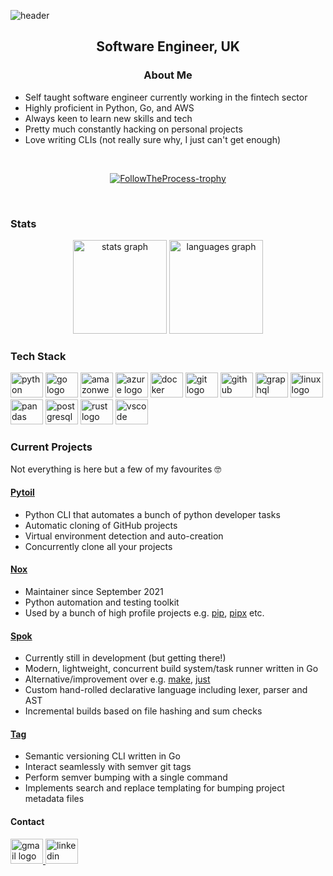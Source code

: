 ![header](https://capsule-render.vercel.app/api?type=transparent&color=auto&height=300&section=header&text=FollowTheProcess&fontSize=90&fontColor=5c61f2)

<h2 align="center">Software Engineer, UK</h2>

<h3 align="center">About Me</h3>

- Self taught software engineer currently working in the fintech sector
- Highly proficient in Python, Go, and AWS
- Always keen to learn new skills and tech
- Pretty much constantly hacking on personal projects
- Love writing CLIs (not really sure why, I just can't get enough)

<br>
<p align="center"> <a href="https://github.com/ryo-ma/github-profile-trophy"><img src="https://github-profile-trophy.vercel.app/?username=FollowTheProcess&title=Commits,Issues,PullRequest,Repositories,Stars&theme=nord&column=-1" alt="FollowTheProcess-trophy" /></a> </p>
<br>

### Stats

<div align="center">
  <img src="https://github-readme-stats.vercel.app/api?hide_title=false&hide_rank=false&show_icons=true&include_all_commits=true&count_private=true&disable_animations=false&theme=dracula&locale=en&hide_border=false&username=FollowTheProcess" height="150" alt="stats graph"  />
  <img src="https://github-readme-stats.vercel.app/api/top-langs?locale=en&hide_title=false&layout=compact&card_width=320&langs_count=5&theme=dracula&hide_border=false&username=FollowTheProcess&exclude_repo=followtheprocess.github.io" height="150" alt="languages graph"  />
</div>

### Tech Stack

<div align="left">
  <img src="https://cdn.jsdelivr.net/gh/devicons/devicon/icons/python/python-original.svg" height="40" width="52" alt="python logo"  />
  <img src="https://cdn.jsdelivr.net/gh/devicons/devicon/icons/go/go-original.svg" height="40" width="52" alt="go logo"  />
  <img src="https://cdn.jsdelivr.net/gh/devicons/devicon/icons/amazonwebservices/amazonwebservices-original.svg" height="40" width="52" alt="amazonwebservices logo"  />
  <img src="https://cdn.jsdelivr.net/gh/devicons/devicon/icons/azure/azure-original.svg" height="40" width="52" alt="azure logo"  />
  <img src="https://cdn.jsdelivr.net/gh/devicons/devicon/icons/docker/docker-original.svg" height="40" width="52" alt="docker logo"  />
  <img src="https://cdn.jsdelivr.net/gh/devicons/devicon/icons/git/git-original.svg" height="40" width="52" alt="git logo"  />
  <img src="https://cdn.jsdelivr.net/gh/devicons/devicon/icons/github/github-original.svg" height="40" width="52" alt="github logo"  />
  <img src="https://cdn.jsdelivr.net/gh/devicons/devicon/icons/graphql/graphql-plain.svg" height="40" width="52" alt="graphql logo"  />
  <img src="https://cdn.jsdelivr.net/gh/devicons/devicon/icons/linux/linux-original.svg" height="40" width="52" alt="linux logo"  />
  <img src="https://cdn.jsdelivr.net/gh/devicons/devicon/icons/pandas/pandas-original.svg" height="40" width="52" alt="pandas logo"  />
  <img src="https://cdn.jsdelivr.net/gh/devicons/devicon/icons/postgresql/postgresql-original.svg" height="40" width="52" alt="postgresql logo"  />
  <img src="https://cdn.jsdelivr.net/gh/devicons/devicon/icons/rust/rust-plain.svg" height="40" width="52" alt="rust logo"  />
  <img src="https://cdn.jsdelivr.net/gh/devicons/devicon/icons/vscode/vscode-original.svg" height="40" width="52" alt="vscode logo"  />
</div>

### Current Projects

Not everything is here but a few of my favourites 🤓

#### [Pytoil]

- Python CLI that automates a bunch of python developer tasks
- Automatic cloning of GitHub projects
- Virtual environment detection and auto-creation
- Concurrently clone all your projects

#### [Nox]

- Maintainer since September 2021
- Python automation and testing toolkit
- Used by a bunch of high profile projects e.g. [pip], [pipx] etc.

#### [Spok]

- Currently still in development (but getting there!)
- Modern, lightweight, concurrent build system/task runner written in Go
- Alternative/improvement over e.g. [make], [just]
- Custom hand-rolled declarative language including lexer, parser and AST
- Incremental builds based on file hashing and sum checks

#### [Tag]

- Semantic versioning CLI written in Go
- Interact seamlessly with semver git tags
- Perform semver bumping with a single command
- Implements search and replace templating for bumping project metadata files

#### Contact

<div align="left">
  <a href="mailto:tomfleet2018@gmail.com" target="_blank">
    <img src="https://raw.githubusercontent.com/maurodesouza/profile-readme-generator/master/src/assets/icons/social/gmail/default.svg" width="52" height="40" alt="gmail logo"  />
  </a>
  <a href="https://www.linkedin.com/in/tom-fleet-03b03280/" target="_blank">
    <img src="https://raw.githubusercontent.com/maurodesouza/profile-readme-generator/master/src/assets/icons/social/linkedin/default.svg" width="52" height="40" alt="linkedin logo"  />
  </a>
</div>

[pip]: https://github.com/pypa/pip
[pipx]: http://github.com/pypa/pipx
[make]: https://www.gnu.org/software/make/
[just]: https://github.com/casey/just
[Nox]: https://github.com/wntrblm/nox
[Pytoil]: https://github.com/FollowTheProcess/pytoil
[Spok]: https://github.com/FollowTheProcess/spok
[Tag]: https://github.com/FollowTheProcess/tag
